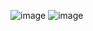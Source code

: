 ![image](http://github/com/xiaofeixiawang/algorithms/exercise/exercise_analysis_of_algorithms/1.jpg)
![image](http://github/com/xiaofeixiawang/algorithms/exercise/exercise_analysis_of_algorithms/2.jpg)